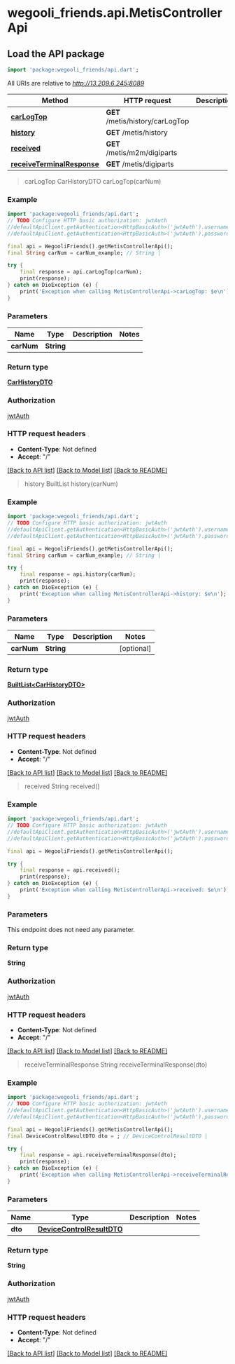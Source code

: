 # wegooli_friends.api.MetisControllerApi

## Load the API package

```dart
import 'package:wegooli_friends/api.dart';
```

All URIs are relative to *http://13.209.6.245:8089*

| Method                                                                       | HTTP request                     | Description |
| ---------------------------------------------------------------------------- | -------------------------------- | ----------- |
| [**carLogTop**](MetisControllerApi.md#carlogtop)                             | **GET** /metis/history/carLogTop |
| [**history**](MetisControllerApi.md#history)                                 | **GET** /metis/history           |
| [**received**](MetisControllerApi.md#received)                               | **GET** /metis/m2m/digiparts     |
| [**receiveTerminalResponse**](MetisControllerApi.md#receiveterminalresponse) | **GET** /metis/digiparts         |

> carLogTop
> CarHistoryDTO carLogTop(carNum)

### Example

```dart
import 'package:wegooli_friends/api.dart';
// TODO Configure HTTP basic authorization: jwtAuth
//defaultApiClient.getAuthentication<HttpBasicAuth>('jwtAuth').username = 'YOUR_USERNAME'
//defaultApiClient.getAuthentication<HttpBasicAuth>('jwtAuth').password = 'YOUR_PASSWORD';

final api = WegooliFriends().getMetisControllerApi();
final String carNum = carNum_example; // String |

try {
    final response = api.carLogTop(carNum);
    print(response);
} catch on DioException (e) {
    print('Exception when calling MetisControllerApi->carLogTop: $e\n');
}
```

### Parameters

| Name       | Type       | Description | Notes |
| ---------- | ---------- | ----------- | ----- |
| **carNum** | **String** |             |

### Return type

[**CarHistoryDTO**](CarHistoryDTO.md)

### Authorization

[jwtAuth](../README.md#jwtAuth)

### HTTP request headers

- **Content-Type**: Not defined
- **Accept**: "/"

[[Back to API list]](../README.md#documentation-for-api-endpoints)
[[Back to Model list]](../README.md#documentation-for-models)
[[Back to README]](../README.md)

> history
> BuiltList<CarHistoryDTO> history(carNum)

### Example

```dart
import 'package:wegooli_friends/api.dart';
// TODO Configure HTTP basic authorization: jwtAuth
//defaultApiClient.getAuthentication<HttpBasicAuth>('jwtAuth').username = 'YOUR_USERNAME'
//defaultApiClient.getAuthentication<HttpBasicAuth>('jwtAuth').password = 'YOUR_PASSWORD';

final api = WegooliFriends().getMetisControllerApi();
final String carNum = carNum_example; // String |

try {
    final response = api.history(carNum);
    print(response);
} catch on DioException (e) {
    print('Exception when calling MetisControllerApi->history: $e\n');
}
```

### Parameters

| Name       | Type       | Description | Notes      |
| ---------- | ---------- | ----------- | ---------- |
| **carNum** | **String** |             | [optional] |

### Return type

[**BuiltList&lt;CarHistoryDTO&gt;**](CarHistoryDTO.md)

### Authorization

[jwtAuth](../README.md#jwtAuth)

### HTTP request headers

- **Content-Type**: Not defined
- **Accept**: "/"

[[Back to API list]](../README.md#documentation-for-api-endpoints)
[[Back to Model list]](../README.md#documentation-for-models)
[[Back to README]](../README.md)

> received
> String received()

### Example

```dart
import 'package:wegooli_friends/api.dart';
// TODO Configure HTTP basic authorization: jwtAuth
//defaultApiClient.getAuthentication<HttpBasicAuth>('jwtAuth').username = 'YOUR_USERNAME'
//defaultApiClient.getAuthentication<HttpBasicAuth>('jwtAuth').password = 'YOUR_PASSWORD';

final api = WegooliFriends().getMetisControllerApi();

try {
    final response = api.received();
    print(response);
} catch on DioException (e) {
    print('Exception when calling MetisControllerApi->received: $e\n');
}
```

### Parameters

This endpoint does not need any parameter.

### Return type

**String**

### Authorization

[jwtAuth](../README.md#jwtAuth)

### HTTP request headers

- **Content-Type**: Not defined
- **Accept**: "/"

[[Back to API list]](../README.md#documentation-for-api-endpoints)
[[Back to Model list]](../README.md#documentation-for-models)
[[Back to README]](../README.md)

> receiveTerminalResponse
> String receiveTerminalResponse(dto)

### Example

```dart
import 'package:wegooli_friends/api.dart';
// TODO Configure HTTP basic authorization: jwtAuth
//defaultApiClient.getAuthentication<HttpBasicAuth>('jwtAuth').username = 'YOUR_USERNAME'
//defaultApiClient.getAuthentication<HttpBasicAuth>('jwtAuth').password = 'YOUR_PASSWORD';

final api = WegooliFriends().getMetisControllerApi();
final DeviceControlResultDTO dto = ; // DeviceControlResultDTO |

try {
    final response = api.receiveTerminalResponse(dto);
    print(response);
} catch on DioException (e) {
    print('Exception when calling MetisControllerApi->receiveTerminalResponse: $e\n');
}
```

### Parameters

| Name    | Type                              | Description | Notes |
| ------- | --------------------------------- | ----------- | ----- |
| **dto** | [**DeviceControlResultDTO**](.md) |             |

### Return type

**String**

### Authorization

[jwtAuth](../README.md#jwtAuth)

### HTTP request headers

- **Content-Type**: Not defined
- **Accept**: "/"

[[Back to API list]](../README.md#documentation-for-api-endpoints)
[[Back to Model list]](../README.md#documentation-for-models)
[[Back to README]](../README.md)
